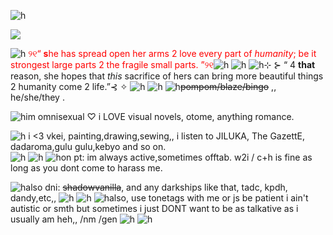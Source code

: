 ![h](https://files.catbox.moe/2j2mdq.png)
    
![](https://komarev.com/ghpvc/?elysianrealmego=elysianrealmego&color=green)


![h](https://files.catbox.moe/5q3htv.gif) <font color="red">୨୧“ **s**he has spread open her arms 2 love every part of *humanity*; be it strongest large parts 2 the fragile small parts. ”୨୧</font>![h](https://files.catbox.moe/5q3htv.gif)
![h](https://files.catbox.moe/g0gxg5.gif)
![h](https://files.catbox.moe/hk2ewk.gif)⊹ ⊱ “ 4 **that** reason, she hopes that *this* sacrifice of hers can bring more beautiful things 2 humanity come 2 life.”⊰ ✧ ![h](https://files.catbox.moe/hk2ewk.gif)
![h](https://files.catbox.moe/tu3ex4.jpg)
![h](https://files.catbox.moe/wobsjo.gif)~~pompom/blaze/bingo~~ ,, 
he/she/they .


 ![h](https://files.catbox.moe/wobsjo.gif)im omnisexual ♡ i LOVE visual novels, otome, anything romance.
                                                                                                                                                                                                                                         

![h](https://files.catbox.moe/wobsjo.gif)   i <3 vkei, painting,drawing,sewing,, i listen to JILUKA, The GazettE, dadaroma,gulu gulu,kebyo and so on.                             
![h](https://files.catbox.moe/z3rp0h.gif)
![h](https://files.catbox.moe/c0xge9.jpg)
![h](https://files.catbox.moe/wobsjo.gif)on pt: im always active,sometimes offtab. w2i / c+h is fine as long as you dont come to harass me.

![h](https://files.catbox.moe/wobsjo.gif)also dni: ~~shadowvanilla~~, and any darkships like that, tadc, kpdh, dandy,etc,, 
![h](https://files.catbox.moe/z3rp0h.gif)
![h](https://files.catbox.moe/c0xge9.jpg) 
![h](https://files.catbox.moe/wobsjo.gif)also, use tonetags with me or js be patient i ain't autistic or smth but sometimes i just DONT want to be as talkative as i usually am heh,, /nm /gen 
![h](https://files.catbox.moe/u6ss7i.jpg)
![h](https://files.catbox.moe/lz2wwd.png)
